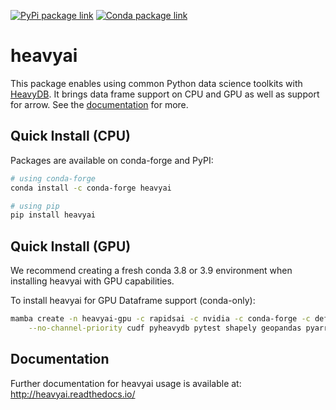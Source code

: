 [![PyPi package link](https://img.shields.io/pypi/v/heavyai?style=for-the-badge)](https://pypi.org/project/heavyai/)
[![Conda package link](https://img.shields.io/conda/vn/conda-forge/heavyai?style=for-the-badge)](https://anaconda.org/conda-forge/heavyai)


heavyai
=======

This package enables using common Python data science toolkits with
[HeavyDB](http://heavy.ai).
It brings data frame support on CPU and GPU as well as support for arrow.
See the [documentation](http://heavyai.readthedocs.io/en/latest/?badge=latest)
for more.

Quick Install (CPU)
-------------------

Packages are available on conda-forge and PyPI:

```bash
# using conda-forge
conda install -c conda-forge heavyai

# using pip
pip install heavyai
```

Quick Install (GPU)
-------------------

We recommend creating a fresh conda 3.8 or 3.9 environment when installing
heavyai with GPU capabilities.

To install heavyai for GPU Dataframe support (conda-only):

```bash
mamba create -n heavyai-gpu -c rapidsai -c nvidia -c conda-forge -c defaults \
    --no-channel-priority cudf pyheavydb pytest shapely geopandas pyarrow=*=*cuda
```

Documentation
-------------

Further documentation for heavyai usage is available at: http://heavyai.readthedocs.io/
